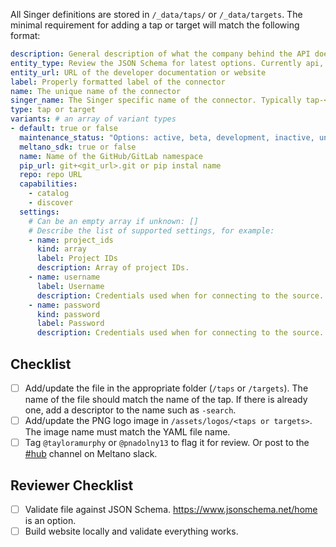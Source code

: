 All Singer definitions are stored in `/_data/taps/` or `/_data/targets`. The minimal requirement for adding a tap or target will match the following format:

```yaml
description: General description of what the company behind the API does
entity_type: Review the JSON Schema for latest options. Currently api, file, database.
entity_url: URL of the developer documentation or website
label: Properly formatted label of the connector
name: The unique name of the connector
singer_name: The Singer specific name of the connector. Typically tap-<name> or target-<name>
type: tap or target
variants: # an array of variant types
- default: true or false
  maintenance_status: "Options: active, beta, development, inactive, unknown"
  meltano_sdk: true or false
  name: Name of the GitHub/GitLab namespace
  pip_url: git+<git_url>.git or pip instal name
  repo: repo URL
  capabilities:
    - catalog
    - discover
  settings:
    # Can be an empty array if unknown: []
    # Describe the list of supported settings, for example:
    - name: project_ids
      kind: array
      label: Project IDs
      description: Array of project IDs.
    - name: username
      label: Username
      description: Credentials used when for connecting to the source.
    - name: password
      kind: password
      label: Password
      description: Credentials used when for connecting to the source.
```

## Checklist

- [ ] Add/update the file in the appropriate folder (`/taps` or `/targets`). The name of the file should match the name of the tap. If there is already one, add a descriptor to the name such as `-search`.
- [ ] Add/update the PNG logo image in `/assets/logos/<taps or targets>`. The image name must match the YAML file name.
- [ ] Tag `@tayloramurphy` or `@pnadolny13` to flag it for review. Or post to the [#hub](https://meltano.slack.com/archives/C01UGBSJNG5) channel on Meltano slack.

## Reviewer Checklist

- [ ] Validate file against JSON Schema. https://www.jsonschema.net/home is an option.
- [ ] Build website locally and validate everything works.
